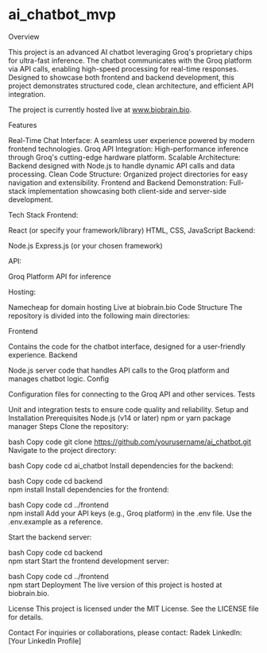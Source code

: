 # ai_chatbot_mvp
Overview

This project is an advanced AI chatbot leveraging Groq's proprietary chips for ultra-fast inference. The chatbot communicates with the Groq platform via API calls, enabling high-speed processing for real-time responses. Designed to showcase both frontend and backend development, this project demonstrates structured code, clean architecture, and efficient API integration.

The project is currently hosted live at www.biobrain.bio.

Features

Real-Time Chat Interface: A seamless user experience powered by modern frontend technologies.
Groq API Integration: High-performance inference through Groq's cutting-edge hardware platform.
Scalable Architecture: Backend designed with Node.js to handle dynamic API calls and data processing.
Clean Code Structure: Organized project directories for easy navigation and extensibility.
Frontend and Backend Demonstration: Full-stack implementation showcasing both client-side and server-side development.

Tech Stack
Frontend:

React (or specify your framework/library)
HTML, CSS, JavaScript
Backend:

Node.js
Express.js (or your chosen framework)

API: 

Groq Platform API for inference

Hosting:

Namecheap for domain hosting
Live at biobrain.bio
Code Structure
The repository is divided into the following main directories:

Frontend

Contains the code for the chatbot interface, designed for a user-friendly experience.
Backend

Node.js server code that handles API calls to the Groq platform and manages chatbot logic.
Config

Configuration files for connecting to the Groq API and other services.
Tests

Unit and integration tests to ensure code quality and reliability.
Setup and Installation
Prerequisites
Node.js (v14 or later)
npm or yarn package manager
Steps
Clone the repository:

bash
Copy code
git clone https://github.com/yourusername/ai_chatbot.git
Navigate to the project directory:

bash
Copy code
cd ai_chatbot
Install dependencies for the backend:

bash
Copy code
cd backend  
npm install
Install dependencies for the frontend:

bash
Copy code
cd ../frontend  
npm install
Add your API keys (e.g., Groq platform) in the .env file. Use the .env.example as a reference.

Start the backend server:

bash
Copy code
cd backend  
npm start
Start the frontend development server:

bash
Copy code
cd ../frontend  
npm start
Deployment
The live version of this project is hosted at biobrain.bio.

License
This project is licensed under the MIT License. See the LICENSE file for details.

Contact
For inquiries or collaborations, please contact:
Radek
LinkedIn: [Your LinkedIn Profile]
